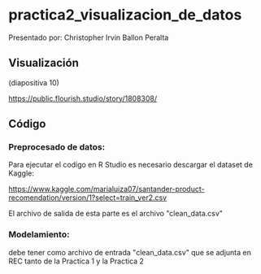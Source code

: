 # practica2_visualizacion_de_datos

Presentado por: Christopher Irvin Ballon Peralta

## Visualización

(diapositiva 10)

https://public.flourish.studio/story/1808308/

## Código

### Preprocesado de datos:

Para ejecutar el codigo en R Studio es necesario descargar el dataset de Kaggle:

https://www.kaggle.com/marialuiza07/santander-product-recomendation/version/1?select=train_ver2.csv

El archivo de salida de esta parte es el archivo "clean_data.csv"

### Modelamiento:

debe tener como archivo de entrada "clean_data.csv" que se adjunta en REC tanto de la Practica 1 y la Practica 2


